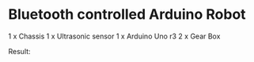 # Bluetooth controlled Arduino Robot
1 x Chassis
1 x Ultrasonic sensor
1 x Arduino Uno r3
2 x Gear Box

Result:
